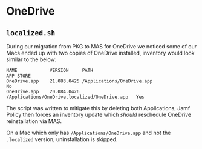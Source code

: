 # OneDrive

## `localized.sh`

During our migration from PKG to MAS for OneDrive we noticed some of our Macs ended up with two copies of OneDrive installed, inventory would look similar to the below:

```
NAME            VERSION     PATH                                            APP STORE
OneDrive.app    21.083.0425 /Applications/OneDrive.app                      No
OneDrive.app	20.084.0426 /Applications/OneDrive.localized/OneDrive.app	Yes
```

The script was written to mitigate this by deleting both Applications, Jamf Policy then forces an inventory update which _should_ reschedule OneDrive reinstallation via MAS.

On a Mac which only has `/Applications/OneDrive.app` and not the `.localized` version, uninstallation is skipped.
